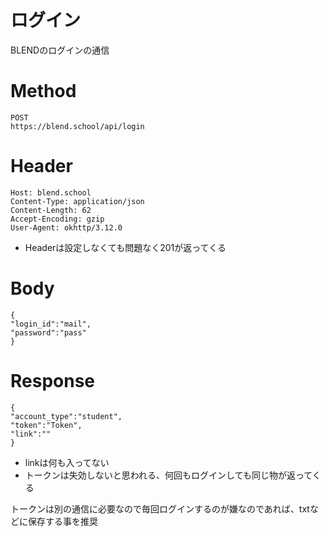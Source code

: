 # ログイン
BLENDのログインの通信

# Method
~~~
POST
https://blend.school/api/login
~~~

# Header
~~~
Host: blend.school
Content-Type: application/json
Content-Length: 62
Accept-Encoding: gzip
User-Agent: okhttp/3.12.0
~~~
* Headerは設定しなくても問題なく201が返ってくる

# Body
~~~
{
"login_id":"mail",
"password":"pass"
}
~~~

# Response
~~~
{
"account_type":"student",
"token":"Token",
"link":""
}
~~~
* linkは何も入ってない
* トークンは失効しないと思われる、何回もログインしても同じ物が返ってくる

トークンは別の通信に必要なので毎回ログインするのが嫌なのであれば、txtなどに保存する事を推奨

